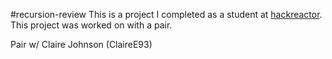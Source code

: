 #recursion-review
This is a project I completed as a student at [hackreactor](http://hackreactor.com). This project was worked on with a pair.

Pair w/ Claire Johnson (ClaireE93)
